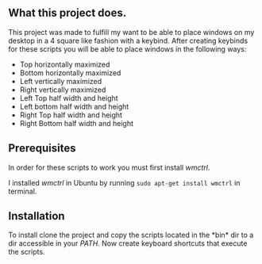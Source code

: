 ## What this project does.

This project was made to fulfill my want to be able to place windows on my desktop in a 4 square like fashion with a keybind. After creating keybinds for these scripts you will be able to place windows in the following ways:

*	Top horizontally maximized
*	Bottom horizontally maximized
*	Left vertically maximized
*	Right vertically maximized
*	Left Top half width and height
*	Left bottom half width and height
*	Right Top half width and height
*	Right Bottom half width and height

## Prerequisites

In order for these scripts to work you must first install *wmctrl*.

I installed *wmctrl* in Ubuntu by running `sudo apt-get install wmctrl` in terminal.

## Installation

To install clone the project and copy the scripts located in the *bin\* dir to a dir accessible in your *PATH*. Now create keyboard shortcuts that execute the scripts.
